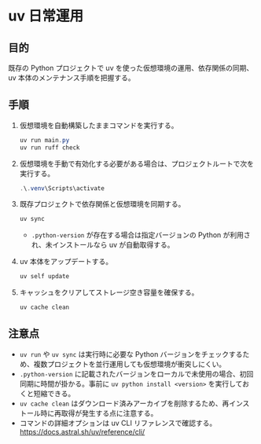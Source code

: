 # uv 日常運用

## 目的

既存の Python プロジェクトで uv を使った仮想環境の運用、依存関係の同期、uv 本体のメンテナンス手順を把握する。

## 手順

1. 仮想環境を自動構築したままコマンドを実行する。
   ```powershell
   uv run main.py
   uv run ruff check
   ```
2. 仮想環境を手動で有効化する必要がある場合は、プロジェクトルートで次を実行する。
   ```powershell
   .\.venv\Scripts\activate
   ```
3. 既存プロジェクトで依存関係と仮想環境を同期する。

   ```powershell
   uv sync
   ```

   - `.python-version` が存在する場合は指定バージョンの Python が利用され、未インストールなら uv が自動取得する。

4. uv 本体をアップデートする。
   ```powershell
   uv self update
   ```
5. キャッシュをクリアしてストレージ空き容量を確保する。
   ```powershell
   uv cache clean
   ```

## 注意点

- `uv run` や `uv sync` は実行時に必要な Python バージョンをチェックするため、複数プロジェクトを並行運用しても仮想環境が衝突しにくい。
- `.python-version` に記載されたバージョンをローカルで未使用の場合、初回同期に時間が掛かる。事前に `uv python install <version>` を実行しておくと短縮できる。
- `uv cache clean` はダウンロード済みアーカイブを削除するため、再インストール時に再取得が発生する点に注意する。
- コマンドの詳細オプションは uv CLI リファレンスで確認する。  
  <https://docs.astral.sh/uv/reference/cli/>
